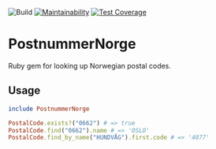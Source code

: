 ![Build](https://github.com/anyone-oslo/postnummer_norge/workflows/Build/badge.svg)
[![Maintainability](https://api.codeclimate.com/v1/badges/37b0128a6c9ccfb78ddb/maintainability)](https://codeclimate.com/github/anyone-oslo/postnummer_norge/maintainability)
[![Test Coverage](https://api.codeclimate.com/v1/badges/37b0128a6c9ccfb78ddb/test_coverage)](https://codeclimate.com/github/anyone-oslo/postnummer_norge/test_coverage)

# PostnummerNorge

Ruby gem for looking up Norwegian postal codes.

## Usage

```ruby
include PostnummerNorge

PostalCode.exists?("0662") # => true
PostalCode.find("0662").name # => 'OSLO'
PostalCode.find_by_name("HUNDVÅG").first.code # => '4077'
```
